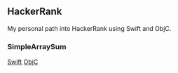## HackerRank

My personal path into HackerRank using Swift and ObjC.

### SimpleArraySum
[Swift](Swift/SimpleArraySum.swift) 
[ObjC](ObjC/SimpleArraySum.m)